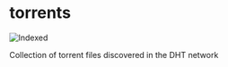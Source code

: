 torrents 
========
![Indexed](https://img.shields.io/badge/indexed-18661-blue)

Collection of torrent files discovered in the DHT network
